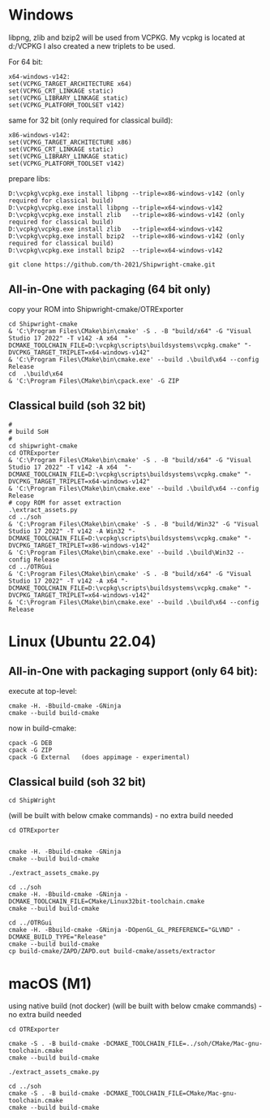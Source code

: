 Windows
=======

libpng, zlib and bzip2 will be used from VCPKG.
My vcpkg is located at d:/VCPKG
I also created a new triplets to be used.

For 64 bit:
~~~
x64-windows-v142:
set(VCPKG_TARGET_ARCHITECTURE x64)
set(VCPKG_CRT_LINKAGE static)
set(VCPKG_LIBRARY_LINKAGE static)
set(VCPKG_PLATFORM_TOOLSET v142)
~~~
same for 32 bit (only required for classical build):
~~~
x86-windows-v142:
set(VCPKG_TARGET_ARCHITECTURE x86)
set(VCPKG_CRT_LINKAGE static)
set(VCPKG_LIBRARY_LINKAGE static)
set(VCPKG_PLATFORM_TOOLSET v142)
~~~
prepare libs:
~~~
D:\vcpkg\vcpkg.exe install libpng --triple=x86-windows-v142 (only required for classical build)
D:\vcpkg\vcpkg.exe install libpng --triple=x64-windows-v142
D:\vcpkg\vcpkg.exe install zlib   --triple=x86-windows-v142 (only required for classical build)
D:\vcpkg\vcpkg.exe install zlib   --triple=x64-windows-v142
D:\vcpkg\vcpkg.exe install bzip2  --triple=x86-windows-v142 (only required for classical build)
D:\vcpkg\vcpkg.exe install bzip2  --triple=x64-windows-v142
~~~

~~~
git clone https://github.com/th-2021/Shipwright-cmake.git
~~~

All-in-One with packaging (64 bit only)
---------------------------------------
copy your ROM into Shipwright-cmake/OTRExporter
~~~
cd Shipwright-cmake
& 'C:\Program Files\CMake\bin\cmake' -S . -B "build/x64" -G "Visual Studio 17 2022" -T v142 -A x64  "-DCMAKE_TOOLCHAIN_FILE=D:\vcpkg\scripts\buildsystems\vcpkg.cmake" "-DVCPKG_TARGET_TRIPLET=x64-windows-v142"
& 'C:\Program Files\CMake\bin\cmake.exe' --build .\build\x64 --config Release
cd  .\build\x64
& 'C:\Program Files\CMake\bin\cpack.exe' -G ZIP
~~~

Classical build (soh 32 bit)
----------------------------
~~~
#
# build SoH
#
cd shipwright-cmake
cd OTRExporter
& 'C:\Program Files\CMake\bin\cmake' -S . -B "build/x64" -G "Visual Studio 17 2022" -T v142 -A x64  "-DCMAKE_TOOLCHAIN_FILE=D:\vcpkg\scripts\buildsystems\vcpkg.cmake" "-DVCPKG_TARGET_TRIPLET=x64-windows-v142"
& 'C:\Program Files\CMake\bin\cmake.exe' --build .\build\x64 --config Release
# copy ROM for asset extraction
.\extract_assets.py
cd ../soh
& 'C:\Program Files\CMake\bin\cmake' -S . -B "build/Win32" -G "Visual Studio 17 2022" -T v142 -A Win32 "-DCMAKE_TOOLCHAIN_FILE=D:\vcpkg\scripts\buildsystems\vcpkg.cmake" "-DVCPKG_TARGET_TRIPLET=x86-windows-v142"
& 'C:\Program Files\CMake\bin\cmake.exe' --build .\build\Win32 --config Release
cd ../OTRGui
& 'C:\Program Files\CMake\bin\cmake' -S . -B "build/x64" -G "Visual Studio 17 2022" -T v142 -A x64 "-DCMAKE_TOOLCHAIN_FILE=D:\vcpkg\scripts\buildsystems\vcpkg.cmake" "-DVCPKG_TARGET_TRIPLET=x64-windows-v142"
& 'C:\Program Files\CMake\bin\cmake.exe' --build .\build\x64 --config Release
~~~

Linux (Ubuntu 22.04)
====================

All-in-One with packaging support (only 64 bit):
------------------------------------------------

execute at top-level:
~~~
cmake -H. -Bbuild-cmake -GNinja
cmake --build build-cmake
~~~

now in build-cmake:
~~~
cpack -G DEB
cpack -G ZIP
cpack -G External	(does appimage - experimental)
~~~

Classical build (soh 32 bit)
----------------------------

~~~
cd ShipWright
~~~

(will be built with below cmake commands) - no extra build needed

~~~
cd OTRExporter


cmake -H. -Bbuild-cmake -GNinja
cmake --build build-cmake 

./extract_assets_cmake.py
  
cd ../soh
cmake -H. -Bbuild-cmake -GNinja -DCMAKE_TOOLCHAIN_FILE=CMake/Linux32bit-toolchain.cmake
cmake --build build-cmake 

cd ../OTRGui
cmake -H. -Bbuild-cmake -GNinja -DOpenGL_GL_PREFERENCE="GLVND" -DCMAKE_BUILD_TYPE="Release"
cmake --build build-cmake  
cp build-cmake/ZAPD/ZAPD.out build-cmake/assets/extractor

~~~

macOS (M1)
==========

using native build (not docker)
(will be built with below cmake commands) - no extra build needed

~~~
cd OTRExporter

cmake -S . -B build-cmake -DCMAKE_TOOLCHAIN_FILE=../soh/CMake/Mac-gnu-toolchain.cmake
cmake --build build-cmake

./extract_assets_cmake.py
  
cd ../soh
cmake -S . -B build-cmake -DCMAKE_TOOLCHAIN_FILE=CMake/Mac-gnu-toolchain.cmake
cmake --build build-cmake 
~~~
